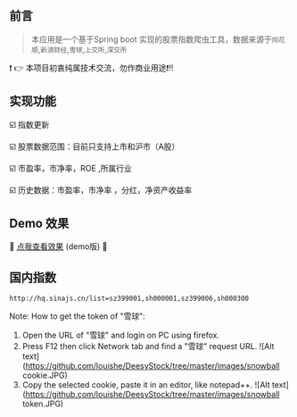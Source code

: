 ## 前言

> 本应用是一个基于Spring boot 实现的股票指数爬虫工具，数据来源于`同花顺`,`新浪财经`,`雪球`,`上交所`,`深交所`

:heavy_exclamation_mark: :point_right: 本项目初衷纯属技术交流，勿作商业用途:heavy_exclamation_mark::bangbang:

## 实现功能

 :ballot_box_with_check: 指数更新
 
 :ballot_box_with_check: 股票数据范围：目前只支持上市和沪市（A股）
 
 :ballot_box_with_check: 市盈率，市净率，ROE ,所属行业
 
 :ballot_box_with_check: 历史数据：市盈率，市净率 ，分红，净资产收益率

## Demo 效果 

:link: [点我查看效果](http://www.deesytech.com/stock) (demo版) :link:




## 国内指数
`http://hq.sinajs.cn/list=sz399001,sh000001,sz399006,sh000300`

Note:
How to get the token of "雪球":
1. Open the URL of "雪球" and login on PC using firefox.
2. Press F12 then click Network tab and find a "雪球" request URL.
![Alt text](https://github.com/louishe/DeesyStock/tree/master/images/snowball cookie.JPG)
3. Copy the selected cookie, paste it in an editor, like notepad++.
![Alt text](https://github.com/louishe/DeesyStock/tree/master/images/snowball token.JPG)